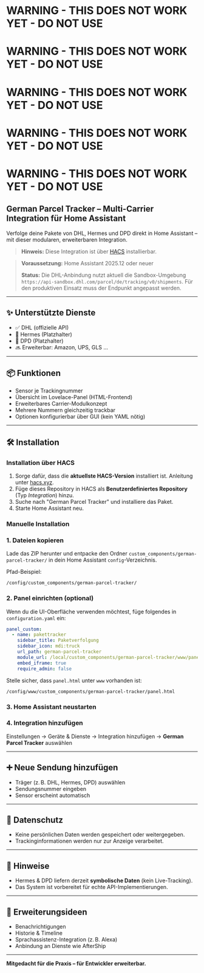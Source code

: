 # WARNING - THIS DOES NOT WORK YET - DO NOT USE
# WARNING - THIS DOES NOT WORK YET - DO NOT USE
# WARNING - THIS DOES NOT WORK YET - DO NOT USE
# WARNING - THIS DOES NOT WORK YET - DO NOT USE
# WARNING - THIS DOES NOT WORK YET - DO NOT USE









## German Parcel Tracker – Multi-Carrier Integration für Home Assistant

Verfolge deine Pakete von DHL, Hermes und DPD direkt in Home Assistant – mit dieser modularen, erweiterbaren Integration.


> **Hinweis:** Diese Integration ist über [HACS](https://hacs.xyz/) installierbar.

> **Voraussetzung:** Home Assistant 2025.12 oder neuer
>
> **Status:** Die DHL-Anbindung nutzt aktuell die Sandbox-Umgebung
> `https://api-sandbox.dhl.com/parcel/de/tracking/v0/shipments`. Für den
> produktiven Einsatz muss der Endpunkt angepasst werden.

---

## ✨ Unterstützte Dienste
- ✅ DHL (offizielle API)
- 🔶 Hermes (Platzhalter)
- 🔶 DPD (Platzhalter)
- 🔜 Erweiterbar: Amazon, UPS, GLS …

---

## 📦 Funktionen
- Sensor je Trackingnummer
- Übersicht im Lovelace-Panel (HTML-Frontend)
- Erweiterbares Carrier-Modulkonzept
- Mehrere Nummern gleichzeitig trackbar
- Optionen konfigurierbar über GUI (kein YAML nötig)

---

## 🛠 Installation

### Installation über HACS
1. Sorge dafür, dass die **aktuellste HACS-Version** installiert ist. Anleitung unter [hacs.xyz](https://hacs.xyz/).
2. Füge dieses Repository in HACS als **Benutzerdefiniertes Repository** (Typ *Integration*) hinzu.
3. Suche nach "German Parcel Tracker" und installiere das Paket.
4. Starte Home Assistant neu.

### Manuelle Installation

### 1. Dateien kopieren
Lade das ZIP herunter und entpacke den Ordner `custom_components/german-parcel-tracker/` in dein Home Assistant `config`-Verzeichnis.

Pfad-Beispiel:
```
/config/custom_components/german-parcel-tracker/
```

### 2. Panel einrichten (optional)
Wenn du die UI-Oberfläche verwenden möchtest, füge folgendes in `configuration.yaml` ein:

```yaml
panel_custom:
  - name: pakettracker
    sidebar_title: Paketverfolgung
    sidebar_icon: mdi:truck
    url_path: german-parcel-tracker
    module_url: /local/custom_components/german-parcel-tracker/www/panel.html
    embed_iframe: true
    require_admin: false
```

Stelle sicher, dass `panel.html` unter `www` vorhanden ist:
```
/config/www/custom_components/german-parcel-tracker/panel.html
```

### 3. Home Assistant neustarten

### 4. Integration hinzufügen
Einstellungen → Geräte & Dienste → Integration hinzufügen → **German Parcel Tracker** auswählen

---

## ➕ Neue Sendung hinzufügen
- Träger (z. B. DHL, Hermes, DPD) auswählen
- Sendungsnummer eingeben
- Sensor erscheint automatisch

---

## 🔐 Datenschutz
- Keine persönlichen Daten werden gespeichert oder weitergegeben.
- Trackinginformationen werden nur zur Anzeige verarbeitet.

---

## 🔧 Hinweise
- Hermes & DPD liefern derzeit **symbolische Daten** (kein Live-Tracking).
- Das System ist vorbereitet für echte API-Implementierungen.

---

## 🧩 Erweiterungsideen
- Benachrichtigungen
- Historie & Timeline
- Sprachassistenz-Integration (z. B. Alexa)
- Anbindung an Dienste wie AfterShip

---

**Mitgedacht für die Praxis – für Entwickler erweiterbar.**

